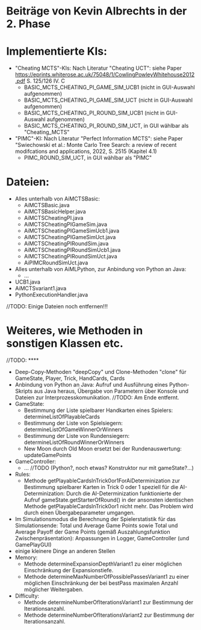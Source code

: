 # Beiträge von Kevin Albrechts in der 2. Phase

# Implementierte KIs:

- "Cheating MCTS"-KIs: Nach Literatur "Cheating UCT": siehe Paper https://eprints.whiterose.ac.uk/75048/1/CowlingPowleyWhitehouse2012.pdf S. 125/126 IV. C
  - BASIC_MCTS_CHEATING_PI_GAME_SIM_UCB1 (nicht in GUI-Auswahl aufgenommen)
  - BASIC_MCTS_CHEATING_PI_GAME_SIM_UCT (nicht in GUI-Auswahl aufgenommen)
  - BASIC_MCTS_CHEATING_PI_ROUND_SIM_UCB1 (nicht in GUI-Auswahl aufgenommen)
  - BASIC_MCTS_CHEATING_PI_ROUND_SIM_UCT, in GUI wählbar als "Cheating_MCTS"
- "PIMC"-KI: Nach Literatur "Perfect Information MCTS": siehe Paper "Swiechowski et al.: Monte Carlo Tree Search: a review of recent modifcations and applications, 2022, S. 2515 (Kapitel 4.1)
  - PIMC_ROUND_SIM_UCT, in GUI wählbar als "PIMC"

# Dateien:

- Alles unterhalb von AiMCTSBasic:
  - AiMCTSBasic.java
  - AiMCTSBasicHelper.java
  - AiMCTSCheatingPI.java
  - AiMCTSCheatingPIGameSim.java
  - AiMCTSCheatingPIGameSimUcb1.java
  - AiMCTSCheatingPIGameSimUct.java
  - AiMCTSCheatingPIRoundSim.java
  - AiMCTSCheatingPIRoundSimUcb1.java
  - AiMCTSCheatingPIRoundSimUct.java
  - AiPIMCRoundSimUct.java
- Alles unterhalb von AiMLPython, zur Anbindung von Python an Java:
  - ...
- UCB1.java
- AiMCTSvariant1.java
- PythonExecutionHandler.java

//TODO: Einige Dateien noch entfernen!!!

# Weiteres, wie Methoden in sonstigen Klassen etc.

//TODO: ****
 
 - Deep-Copy-Methoden "deepCopy" und Clone-Methoden "clone" für GameState, Player, Trick, HandCards, Cards
 - Anbindung von Python an Java: Aufruf und Ausführung eines Python-Skripts aus Java heraus, Übergabe von Parametern über Konsole und Dateien zur Interprozesskomunikation. //TODO: Am Ende entfernt.
 - GameState: 
   - Bestimmung der Liste spielbarer Handkarten eines Spielers: determineListOfPlayableCards
   - Bestimmung der Liste von Spielsiegern: determineListOfGameWinnerOrWinners
   - Bestimmung der Liste von Rundensiegern: determineListOfRoundWinnerOrWinners
   - New Moon durch Old Moon ersetzt bei der Rundenauswertung: updateGamePoints
 - GameController:
   - ... //TODO (Python?, noch etwas? Konstruktor nur mit gameState?...)
 - Rules:
   - Methode getPlayableCardsInTrick0or1ForAiDeterminization zur Bestimmung spielbarer Karten in Trick 0 oder 1 speziell für die AI-Determinization: Durch die AI-Determinization funktionierte der Aufruf gameState.getStarterOfRound() in der ansonsten identischen Methode getPlayableCardsInTrick0or1 nicht mehr. Das Problem wird durch einen Übergabeparameter umgangen.
 - Im Simulationsmodus die Berechnung der Spielerstatistik für das Simulationsende: Total und Average Game Points sowie Total und Average Payoff der Game Points (gemäß Auszahlungsfunktion Zwischenpräsentation): Anpassungen in Logger, GameController (und GamePlayGUI)
 - einige kleinere Dinge an anderen Stellen
 - Memory:
   - Methode determineExpansionDepthVariant1 zu einer möglichen Einschränkung der Expansionstiefe.
   - Methode determineMaxNumberOfPossiblePassesVariant1 zu einer möglichen Einschränkung der bei bestPass maximalen Anzahl möglicher Weitergaben.
 - Difficulty:
   - Methode determineNumberOfIterationsVariant1 zur Bestimmung der Iterationsanzahl.
   - Methode determineNumberOfIterationsVariant2 zur Bestimmung der Iterationsanzahl.



 